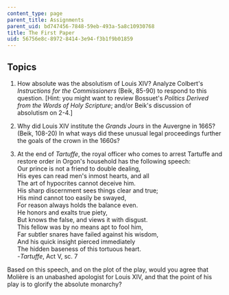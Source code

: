 ```yaml
---
content_type: page
parent_title: Assignments
parent_uid: bd747456-7848-59eb-493a-5a8c10930768
title: The First Paper
uid: 56756e8c-8972-8414-3e94-f3b1f9b01859
---
```


Topics
------

1.  How absolute was the absolutism of Louis XIV? Analyze Colbert's _Instructions for the Commissioners_ (Beik, 85-90) to respond to this question. \[Hint: you might want to review Bossuet's _Politics Derived from the Words of Holy Scripture_; and/or Beik's discussion of absolutism on 2-4.\]
  
3.  Why did Louis XIV institute the _Grands Jours_ in the Auvergne in 1665? (Beik, 108-20) In what ways did these unusual legal proceedings further the goals of the crown in the 1660s?
  
5.  At the end of _Tartuffe_, the royal officer who comes to arrest Tartuffe and restore order in Orgon's household has the following speech:  
    Our prince is not a friend to double dealing,  
    His eyes can read men's inmost hearts, and all  
    The art of hypocrites cannot deceive him.  
    His sharp discernment sees things clear and true;  
    His mind cannot too easily be swayed,  
    For reason always holds the balance even.  
    He honors and exalts true piety,  
    But knows the false, and views it with disgust.  
    This fellow was by no means apt to fool him,  
    Far subtler snares have failed against his wisdom,  
    And his quick insight pierced immediately  
    The hidden baseness of this tortuous heart.  
    \-_Tartuffe_, Act V, sc. 7

Based on this speech, and on the plot of the play, would you agree that Molière is an unabashed apologist for Louis XIV, and that the point of his play is to glorify the absolute monarchy?